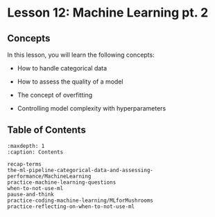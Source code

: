 # <i class="fas fa-book fa-fw"></i> Lesson 12: Machine Learning pt. 2

## Concepts

In this lesson, you will learn the following concepts:

- How to handle categorical data

- How to assess the quality of a model

- The concept of overfitting

- Controlling model complexity with hyperparameters

## Table of Contents

```{toctree}
:maxdepth: 1
:caption: Contents

recap-terms
the-ml-pipeline-categorical-data-and-assessing-performance/MachineLearning
practice-machine-learning-questions
when-to-not-use-ml
pause-and-think
practice-coding-machine-learning/MLforMushrooms
practice-reflecting-on-when-to-not-use-ml
```
